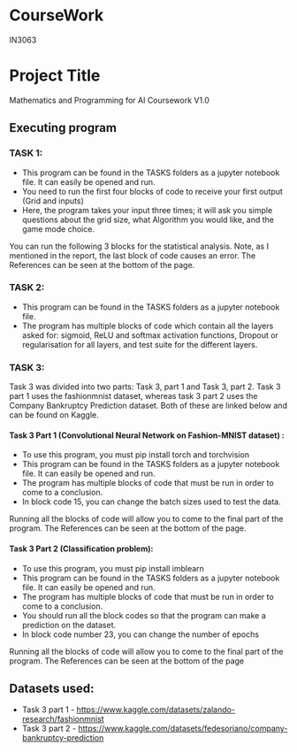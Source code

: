 # CourseWork
IN3063

# Project Title

Mathematics and Programming for AI Coursework V1.0

## Executing program

### TASK 1:

- This program can be found in the TASKS folders as a jupyter notebook file. It can easily be opened and run.
- You need to run the first four blocks of code to receive your first output (Grid and inputs)
- Here, the program takes your input three times; it will ask you simple questions about the grid size, what Algorithm you would like, and the game mode choice.

You can run the following 3 blocks for the statistical analysis. Note, as I mentioned in the report, the last block of code causes an error.
The References can be seen at the bottom of the page.



### TASK 2:

- This program can be found in the TASKS folders as a jupyter notebook file.
- The program has multiple blocks of code which contain all the layers asked for: sigmoid, ReLU and softmax activation functions, Dropout or regularisation for all layers, and test suite for the different layers.


### TASK 3:

Task 3 was divided into two parts: Task 3, part 1 and Task 3, part 2.
Task 3 part 1 uses the fashionmnist dataset, whereas task 3 part 2 uses the Company Bankruptcy Prediction dataset. Both of these are linked below and can be found on Kaggle.

#### Task 3 Part 1 (Convolutional Neural Network on Fashion-MNIST dataset) :
- To use this program, you must pip install torch and torchvision
- This program can be found in the TASKS folders as a jupyter notebook file. It can easily be opened and run.
- The program has multiple blocks of code that must be run in order to come to a conclusion. 
- In block code 15, you can change the batch sizes used to test the data.

Running all the blocks of code will allow you to come to the final part of the program. 
The References can be seen at the bottom of the page.

#### Task 3 Part 2 (Classification problem):
- To use this program, you must pip install imblearn
- This program can be found in the TASKS folders as a jupyter notebook file. It can easily be opened and run.
- The program has multiple blocks of code that must be run in order to come to a conclusion. 
- You should run all the block codes so that the program can make a prediction on the dataset.
-  In block code number 23, you can change the number of epochs

Running all the blocks of code will allow you to come to the final part of the program. 
The References can be seen at the bottom of the page

## Datasets used:

- Task 3 part 1 - https://www.kaggle.com/datasets/zalando-research/fashionmnist
- Task 3 part 2 - https://www.kaggle.com/datasets/fedesoriano/company-bankruptcy-prediction  



